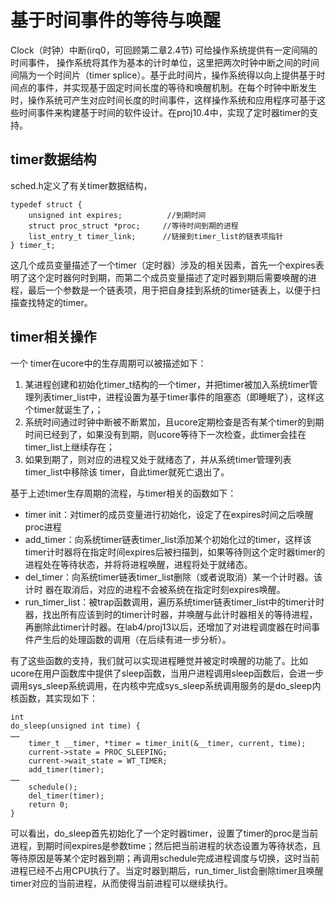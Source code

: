 # 基于时间事件的等待与唤醒

Clock（时钟）中断(irq0，可回顾第二章2.4节) 可给操作系统提供有一定间隔的时间事件， 操作系统将其作为基本的计时单位，这里把两次时钟中断之间的时间间隔为一个时间片（timer splice）。基于此时间片，操作系统得以向上提供基于时间点的事件，并实现基于固定时间长度的等待和唤醒机制。在每个时钟中断发生时，操作系统可产生对应时间长度的时间事件，这样操作系统和应用程序可基于这些时间事件来构建基于时间的软件设计。在proj10.4中，实现了定时器timer的支持。

## timer数据结构

sched.h定义了有关timer数据结构，

    typedef struct {
        unsigned int expires;          //到期时间
        struct proc_struct *proc;     //等待时间到期的进程
        list_entry_t timer_link;      //链接到timer_list的链表项指针
    } timer_t;

这几个成员变量描述了一个timer（定时器）涉及的相关因素，首先一个expires表明了这个定时器何时到期，而第二个成员变量描述了定时器到期后需要唤醒的进程，最后一个参数是一个链表项，用于把自身挂到系统的timer链表上，以便于扫描查找特定的timer。

## timer相关操作

一个 timer在ucore中的生存周期可以被描述如下：

1. 某进程创建和初始化timer_t结构的一个timer，并把timer被加入系统timer管理列表timer_list中，进程设置为基于timer事件的阻塞态（即睡眠了），这样这个timer就诞生了，；
2. 系统时间通过时钟中断被不断累加，且ucore定期检查是否有某个timer的到期时间已经到了，如果没有到期，则ucore等待下一次检查，此timer会挂在timer_list上继续存在； 
3. 如果到期了，则对应的进程又处于就绪态了，并从系统timer管理列表timer_list中移除该 timer，自此timer就死亡退出了。

基于上述timer生存周期的流程，与timer相关的函数如下：

* timer init：对timer的成员变量进行初始化，设定了在expires时间之后唤醒proc进程
* add_timer：向系统timer链表timer_list添加某个初始化过的timer，这样该timer计时器将在指定时间expires后被扫描到，如果等待则这个定时器timer的进程处在等待状态，并将将进程唤醒，进程将处于就绪态。
* del_timer：向系统timer链表timer_list删除（或者说取消）某一个计时器。该计时 器在取消后，对应的进程不会被系统在指定时刻expires唤醒。
* run_timer_list：被trap函数调用，遍历系统timer链表timer_list中的timer计时器，找出所有应该到时的timer计时器，并唤醒与此计时器相关的等待进程，再删除此timer计时器。在lab4/proj13以后，还增加了对进程调度器在时间事件产生后的处理函数的调用（在后续有进一步分析）。

有了这些函数的支持，我们就可以实现进程睡觉并被定时唤醒的功能了。比如ucore在用户函数库中提供了sleep函数，当用户进程调用sleep函数后，会进一步调用sys_sleep系统调用，在内核中完成sys_sleep系统调用服务的是do_sleep内核函数，其实现如下：

    int
    do_sleep(unsigned int time) {
    ……
        timer_t __timer, *timer = timer_init(&__timer, current, time);
        current->state = PROC_SLEEPING;
        current->wait_state = WT_TIMER;
        add_timer(timer);
    ……
        schedule();
        del_timer(timer);
        return 0;
    }

可以看出，do_sleep首先初始化了一个定时器timer，设置了timer的proc是当前进程，到期时间expires是参数time；然后把当前进程的状态设置为等待状态，且等待原因是等某个定时器到期；再调用schedule完成进程调度与切换，这时当前进程已经不占用CPU执行了。当定时器到期后，run_timer_list会删除timer且唤醒timer对应的当前进程，从而使得当前进程可以继续执行。